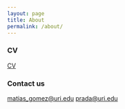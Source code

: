 ```yaml
---
layout: page
title: About
permalink: /about/
---
```



### CV


[CV](https://raw.githubusercontent.com/matiasgoco/matiasgoco.github.io/master/images/MG-C_CV.pdf)

### Contact us

[matias_gomez@uri.edu](mailto:matias_gomez@uri.edu)
[prada@uri.edu](mailto:prada@uri.edu)
